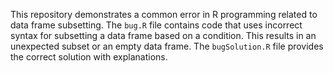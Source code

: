 This repository demonstrates a common error in R programming related to data frame subsetting. The `bug.R` file contains code that uses incorrect syntax for subsetting a data frame based on a condition. This results in an unexpected subset or an empty data frame. The `bugSolution.R` file provides the correct solution with explanations.